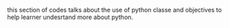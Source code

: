 this section of codes talks about the use of python classe and objectives to help learner undesrtand more about python.